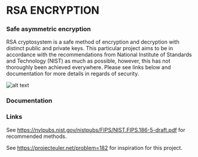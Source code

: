 # RSA ENCRYPTION

### Safe asymmetric encryption

RSA cryptosystem is a safe method of encryption and decryption with distinct public and private keys. This particular project aims to be in accordance with the recommendations from National Institute of Standards and Technology (NIST) as much as possible, however, this has not thoroughly been achieved everywhere. Please see links below and documentation for more details in regards of security.

![alt text](https://live.staticflickr.com/5341/17989431455_864434c8e9_b.jpg)

### Documentation

### Links

See https://nvlpubs.nist.gov/nistpubs/FIPS/NIST.FIPS.186-5-draft.pdf for recommended methods.

See https://projecteuler.net/problem=182 for inspiration for this project.

